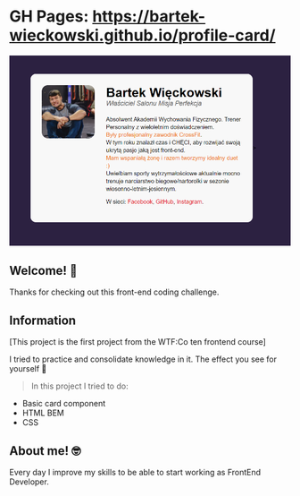 
# GH Pages: https://bartek-wieckowski.github.io/profile-card/


![screenshots](/img/screenReadme.png)

## Welcome! 👋

Thanks for checking out this front-end coding challenge.

## Information

[This project is the first project from the WTF:Co ten frontend course]

I tried to practice and consolidate knowledge in it.
The effect you see for yourself 💪

>In this project I tried to do:
- Basic card component
- HTML BEM
- CSS 

## About me! 🤓

Every day I improve my skills to be able to start working as FrontEnd Developer.
